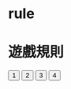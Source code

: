 # rule
<html>
<head>
<script type="text/javascript">
function show_page1()
{
var xmlhttp;

if (window.XMLHttpRequest)
  {// code for IE7+, Firefox, Chrome, Opera, Safari
  xmlhttp=new XMLHttpRequest();
  }
else
  {// code for IE6, IE5
  xmlhttp=new ActiveXObject("Microsoft.XMLHTTP");
  }
xmlhttp.onreadystatechange=function()
  {
  if (xmlhttp.readyState==4 && xmlhttp.status==200)
    {
    document.getElementById("content").innerHTML=xmlhttp.responseText;
    }
  }
xmlhttp.open("GET","rule_page1.asp",true);
xmlhttp.send();
}
function show_page2()
{
var xmlhttp;

if (window.XMLHttpRequest)
  {// code for IE7+, Firefox, Chrome, Opera, Safari
  xmlhttp=new XMLHttpRequest();
  }
else
  {// code for IE6, IE5
  xmlhttp=new ActiveXObject("Microsoft.XMLHTTP");
  }
xmlhttp.onreadystatechange=function()
  {
  if (xmlhttp.readyState==4 && xmlhttp.status==200)
    {
    document.getElementById("content").innerHTML=xmlhttp.responseText;
    }
  }
xmlhttp.open("GET","rule_page2.asp?t=" + Math.random(),true);
xmlhttp.send();
}
function show_page3()
{
var xmlhttp;

if (window.XMLHttpRequest)
  {// code for IE7+, Firefox, Chrome, Opera, Safari
  xmlhttp=new XMLHttpRequest();
  }
else
  {// code for IE6, IE5
  xmlhttp=new ActiveXObject("Microsoft.XMLHTTP");
  }
xmlhttp.onreadystatechange=function()
  {
  if (xmlhttp.readyState==4 && xmlhttp.status==200)
    {
    document.getElementById("content").innerHTML=xmlhttp.responseText;
    }
  }
xmlhttp.open("GET","rule_page3.asp",true);
xmlhttp.send();
}
function show_page4()
{
var xmlhttp;

if (window.XMLHttpRequest)
  {// code for IE7+, Firefox, Chrome, Opera, Safari
  xmlhttp=new XMLHttpRequest();
  }
else
  {// code for IE6, IE5
  xmlhttp=new ActiveXObject("Microsoft.XMLHTTP");
  }
xmlhttp.onreadystatechange=function()
  {
  if (xmlhttp.readyState==4 && xmlhttp.status==200)
    {
    document.getElementById("content").innerHTML=xmlhttp.responseText;
    }
  }
xmlhttp.open("GET","rule_page4.asp",true);
xmlhttp.send();
}
</script>
</head>
<body>

<div id ="content"><h1>遊戲規則</h1></div>

<form action=""> 
<button id ="page1" onclick="show_page1()">1</button>
<button id ="page2" onclick="show_page2()">2</button>
<button id ="page3" onclick="show_page3()">3</button>
<button id ="page4" onclick="show_page4()">4</button>
</form>

</body>
</html>

